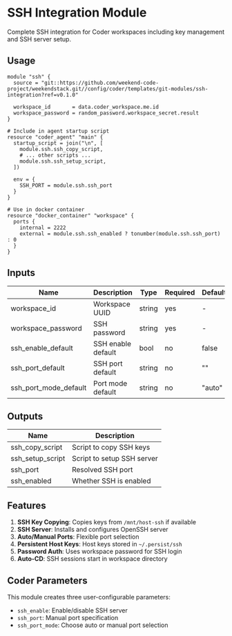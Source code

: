 # SSH Integration Module

Complete SSH integration for Coder workspaces including key management and SSH server setup.

## Usage

```hcl
module "ssh" {
  source = "git::https://github.com/weekend-code-project/weekendstack.git//config/coder/templates/git-modules/ssh-integration?ref=v0.1.0"
  
  workspace_id       = data.coder_workspace.me.id
  workspace_password = random_password.workspace_secret.result
}

# Include in agent startup script
resource "coder_agent" "main" {
  startup_script = join("\n", [
    module.ssh.ssh_copy_script,
    # ... other scripts ...
    module.ssh.ssh_setup_script,
  ])
  
  env = {
    SSH_PORT = module.ssh.ssh_port
  }
}

# Use in docker container
resource "docker_container" "workspace" {
  ports {
    internal = 2222
    external = module.ssh.ssh_enabled ? tonumber(module.ssh.ssh_port) : 0
  }
}
```

## Inputs

| Name | Description | Type | Required | Default |
|------|-------------|------|----------|---------|
| workspace_id | Workspace UUID | string | yes | - |
| workspace_password | SSH password | string | yes | - |
| ssh_enable_default | SSH enable default | bool | no | false |
| ssh_port_default | SSH port default | string | no | "" |
| ssh_port_mode_default | Port mode default | string | no | "auto" |

## Outputs

| Name | Description |
|------|-------------|
| ssh_copy_script | Script to copy SSH keys |
| ssh_setup_script | Script to setup SSH server |
| ssh_port | Resolved SSH port |
| ssh_enabled | Whether SSH is enabled |

## Features

1. **SSH Key Copying**: Copies keys from `/mnt/host-ssh` if available
2. **SSH Server**: Installs and configures OpenSSH server
3. **Auto/Manual Ports**: Flexible port selection
4. **Persistent Host Keys**: Host keys stored in `~/.persist/ssh`
5. **Password Auth**: Uses workspace password for SSH login
6. **Auto-CD**: SSH sessions start in workspace directory

## Coder Parameters

This module creates three user-configurable parameters:
- `ssh_enable`: Enable/disable SSH server
- `ssh_port`: Manual port specification
- `ssh_port_mode`: Choose auto or manual port selection
